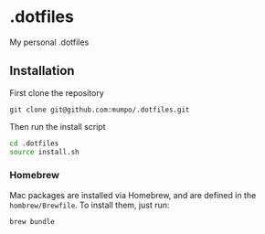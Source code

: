 # .dotfiles

My personal .dotfiles

## Installation

First clone the repository

```shell
git clone git@github.com:mumpo/.dotfiles.git
```

Then run the install script

```bash
cd .dotfiles
source install.sh
```

### Homebrew

Mac packages are installed via Homebrew, and are defined in the `hombrew/Brewfile`. To install them, just run:

```bash
brew bundle
```
